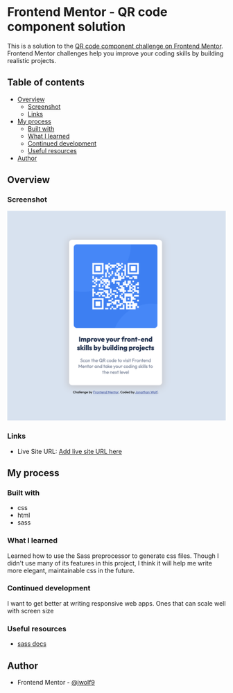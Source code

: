 # Frontend Mentor - QR code component solution

This is a solution to the [QR code component challenge on Frontend Mentor](https://www.frontendmentor.io/challenges/qr-code-component-iux_sIO_H). Frontend Mentor challenges help you improve your coding skills by building realistic projects. 

## Table of contents

- [Overview](#overview)
  - [Screenshot](#screenshot)
  - [Links](#links)
- [My process](#my-process)
  - [Built with](#built-with)
  - [What I learned](#what-i-learned)
  - [Continued development](#continued-development)
  - [Useful resources](#useful-resources)
- [Author](#author)

## Overview

### Screenshot

![](images/screenshot.png)

### Links

- Live Site URL: [Add live site URL here](https://jwolf9.github.io/qr-code-component-main/)

## My process

### Built with

- css
- html
- sass

### What I learned

Learned how to use the Sass preprocessor to generate css files. Though I didn't use many of its features in this project, I think it will help me write more elegant, maintainable css in the future.

### Continued development

I want to get better at writing responsive web apps. Ones that can scale well with screen size

### Useful resources

- [sass docs](https://sass-lang.com/)

## Author

- Frontend Mentor - [@jwolf9](https://www.frontendmentor.io/profile/jwolf9)
